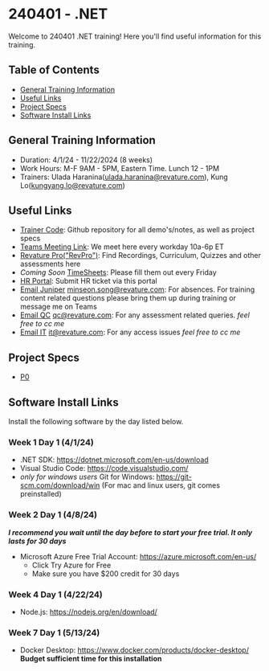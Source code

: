 # 240401 - .NET
Welcome to 240401 .NET training! Here you'll find useful information for this training.

## Table of Contents
- [General Training Information](#general)
- [Useful Links](#links)
- [Project Specs](#projects)
- [Software Install Links](#installs)
## <a name="general"></a>General Training Information
- Duration: 4/1/24 - 11/22/2024 (8 weeks)
- Work Hours: M-F 9AM - 5PM, Eastern Time. Lunch 12 - 1PM
- Trainers: Ulada Haranina(ulada.haranina@revature.com), Kung Lo(kungyang.lo@revature.com)

## <a name="links"></a>Useful Links
- <a href="https://github.com/240401-NET/trainer-code" target="_blank" rel="noopener noreferrer">Trainer Code</a>: Github repository for all demo's/notes, as well as project specs
- <a href="https://teams.microsoft.com/l/meetup-join/19%3ameeting_NWI1OGYxYzgtMzgzZS00YmZkLTk5M2QtOWQwYzUyNzBjMWNk%40thread.v2/0?context=%7b%22Tid%22%3a%226b63e28a-a8f9-47b5-aa40-97e231215164%22%2c%22Oid%22%3a%2257c8173f-96dc-4c74-8a9e-b4bc553ae330%22%7d" target="_blank" rel="noopener noreferrer">Teams Meeting Link</a>: We meet here every workday 10a-6p ET
- <a href="https://app.revature.com" target="_blank" rel="noopener noreferrer">Revature Pro("RevPro")</a>: Find Recordings, Curriculum, Quizzes and other assessments here
- *Coming Soon* <a href="" target="_blank" rel="noopener noreferrer">TimeSheets</a>: Please fill them out every Friday
- <a href="https://help.revature.com/s/" target="_blank" rel="noopener noreferrer">HR Portal</a>: Submit HR ticket via this portal
- <a href="mailto:minseon.song@revature.com" target="_blank" rel="noopener noreferrer">Email Juniper</a> minseon.song@revature.com: For absences. For training content related questions please bring them up during training or message me on Teams
- <a href="mailto:qc@revature.com" target="_blank" rel="noopener noreferrer">Email QC</a> qc@revature.com: For any assessment related queries. *feel free to cc me*
- <a href="mailto:it@revature.com" target="_blank" rel="noopener noreferrer">Email IT</a> it@revature.com: For any access issues *feel free to cc me*

## <a name="projects"></a>Project Specs
- [P0](https://github.com/240401-NET/trainer-code/blob/main/ProjectSpecs/P0.md)
## <a name="installs"></a>Software Install Links
Install the following software by the day listed below.
### Week 1 Day 1 (4/1/24)
- .NET SDK: https://dotnet.microsoft.com/en-us/download
- Visual Studio Code: https://code.visualstudio.com/
- *only for windows users* Git for Windows: https://git-scm.com/download/win (For mac and linux users, git comes preinstalled)
### Week 2 Day 1 (4/8/24)
_**I recommend you wait until the day before to start your free trial. It only lasts for 30 days**_ 
- Microsoft Azure Free Trial Account: https://azure.microsoft.com/en-us/
  - Click Try Azure for Free
  - Make sure you have $200 credit for 30 days
### Week 4 Day 1 (4/22/24)
- Node.js: https://nodejs.org/en/download/
### Week 7 Day 1 (5/13/24)
- Docker Desktop: https://www.docker.com/products/docker-desktop/ **Budget sufficient time for this installation** 
